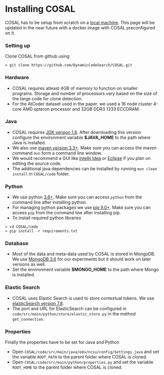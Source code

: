 # Installing COSAL
COSAL has to be setup from scratch on a [local machine](#setting-up). This page will be updated in the near future with a docker image with COSAL preconfigured on it. 

### Setting up

Clone COSAL from github using 
```
> git clone https://github.com/DynamicCodeSearch/COSAL.git
```

### Hardware
* COSAL requires atleast 4GB of memory to function on smaller programs. Storage and number of processors vary based on the size of the targe code for clone detection.
* For the AtCoder dataset used in the paper, we used a 16 node cluster 4-core AMD opteron processor and 32GB DDR3 1333 ECCDRAM.

### Java
* COSAL requires [JDK version 1.8](https://www.oracle.com/technetwork/java/javase/downloads/jdk8-downloads-2133151.html). After downloading this version configure the environment variable **$JAVA_HOME** to the path where Java is installed.
* We also use [maven version 3.3+](https://maven.apache.org/download.cgi). Make sure you can access the maven command `mvn` form a command line window.
* We would recommend a GUI like [Intellij Idea](https://www.jetbrains.com/idea/) or [Eclipse](https://www.eclipse.org/downloads/) if you plan on editing the source code.
* The additional java dependencies can be installed by running `mvn clean install` in `COSAL/code` folder.

### Python
* We use python [3.6+](https://www.python.org/downloads/). Make sure you can access `python` from the command line after installing python.
* For managing python packages we use [pip 9.0+](https://pip.pypa.io/en/stable/installing/). Make sure you can access `pip` from the command line after installing pip.
* To install required python libraries 
```
> cd COSAL/code
> pip install -r requirements.txt
```

### Database
* Most of the data and meta-data used by COSAL is stored in MongoDB. We use [MongoDB 3.6](https://docs.mongodb.com/manual/installation/) for our experiments but it should work on later versions as well.
* Set the environment variable **$MONGO_HOME** to the path where Mongo is installed.

### Elastic Search
* COSAL uses Elastic Search is used to store contextual tokens. We use [elasticSearch version 7.8](https://www.elastic.co/downloads/past-releases/elasticsearch-7-8-0).
* The port and URL for ElasticSearch can be configured in `code/src/main/python/store/elastic_store.py` in the method `get_connection`.

### Properties
Finally the properties have to be set for Java and Python
* Open `COSAL/code/src/main/java/edu/ncsu/config/Settings.java` and set the variable `ROOT_PATH` to the parent folder where COSAL is cloned.
* Open `COSAL/code/src/main/python/properties.py` and set the variable `ROOT_HOME` to the parent folder where COSAL is cloned.
